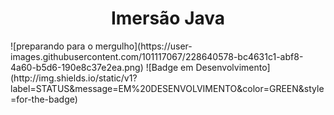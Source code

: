 <h1 align="center"> Imersão Java </h1>
![preparando para o mergulho](https://user-images.githubusercontent.com/101117067/228640578-bc4631c1-abf8-4a60-b5d6-190e8c37e2ea.png)
![Badge em Desenvolvimento](http://img.shields.io/static/v1?label=STATUS&message=EM%20DESENVOLVIMENTO&color=GREEN&style=for-the-badge)

